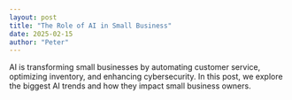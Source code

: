 ```yaml
---
layout: post
title: "The Role of AI in Small Business"
date: 2025-02-15
author: "Peter"
---
```

AI is transforming small businesses by automating customer service, optimizing inventory, and enhancing cybersecurity. In this post, we explore the biggest AI trends and how they impact small business owners.

